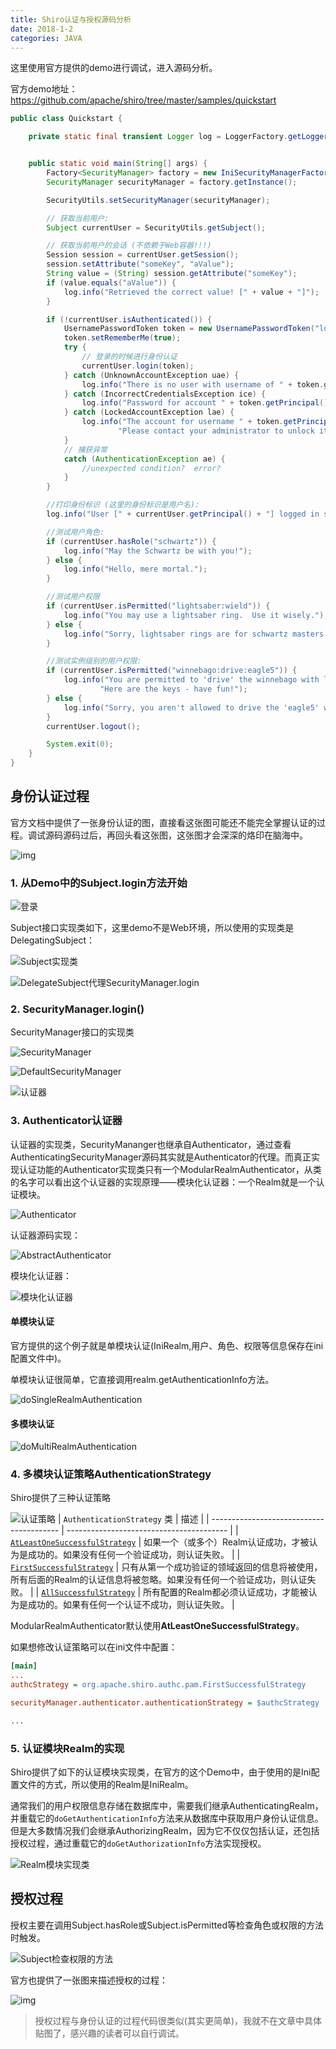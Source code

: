 ```yaml
---
title: Shiro认证与授权源码分析
date: 2018-1-2
categories: JAVA
---
```


这里使用官方提供的demo进行调试，进入源码分析。

官方demo地址：https://github.com/apache/shiro/tree/master/samples/quickstart

```java
public class Quickstart {

    private static final transient Logger log = LoggerFactory.getLogger(Quickstart.class);


    public static void main(String[] args) {
        Factory<SecurityManager> factory = new IniSecurityManagerFactory("classpath:shiro.ini");
        SecurityManager securityManager = factory.getInstance();

        SecurityUtils.setSecurityManager(securityManager);

        // 获取当前用户:
        Subject currentUser = SecurityUtils.getSubject();

        // 获取当前用户的会话 (不依赖于Web容器!!!)
        Session session = currentUser.getSession();
        session.setAttribute("someKey", "aValue");
        String value = (String) session.getAttribute("someKey");
        if (value.equals("aValue")) {
            log.info("Retrieved the correct value! [" + value + "]");
        }

        if (!currentUser.isAuthenticated()) {
            UsernamePasswordToken token = new UsernamePasswordToken("lonestarr", "vespa");
            token.setRememberMe(true);
            try {
                // 登录的时候进行身份认证
                currentUser.login(token);
            } catch (UnknownAccountException uae) {
                log.info("There is no user with username of " + token.getPrincipal());
            } catch (IncorrectCredentialsException ice) {
                log.info("Password for account " + token.getPrincipal() + " was incorrect!");
            } catch (LockedAccountException lae) {
                log.info("The account for username " + token.getPrincipal() + " is locked.  " +
                        "Please contact your administrator to unlock it.");
            }
            // 捕获异常
            catch (AuthenticationException ae) {
                //unexpected condition?  error?
            }
        }

        //打印身份标识 (这里的身份标识是用户名):
        log.info("User [" + currentUser.getPrincipal() + "] logged in successfully.");

        //测试用户角色:
        if (currentUser.hasRole("schwartz")) {
            log.info("May the Schwartz be with you!");
        } else {
            log.info("Hello, mere mortal.");
        }

        //测试用户权限
        if (currentUser.isPermitted("lightsaber:wield")) {
            log.info("You may use a lightsaber ring.  Use it wisely.");
        } else {
            log.info("Sorry, lightsaber rings are for schwartz masters only.");
        }

        //测试实例级别的用户权限:
        if (currentUser.isPermitted("winnebago:drive:eagle5")) {
            log.info("You are permitted to 'drive' the winnebago with license plate (id) 'eagle5'.  " +
                    "Here are the keys - have fun!");
        } else {
            log.info("Sorry, you aren't allowed to drive the 'eagle5' winnebago!");
        }
        currentUser.logout();

        System.exit(0);
    }
}
```

## 身份认证过程

官方文档中提供了一张身份认证的图，直接看这张图可能还不能完全掌握认证的过程。调试源码源码过后，再回头看这张图，这张图才会深深的烙印在脑海中。

![img](http://shiro.apache.org/assets/images/ShiroAuthenticationSequence.png)

### 1. 从Demo中的Subject.login方法开始

![登录](http://img-blog.csdn.net/20180104170408572?watermark/2/text/aHR0cDovL2Jsb2cuY3Nkbi5uZXQvSG9sbW9meQ==/font/5a6L5L2T/fontsize/400/fill/I0JBQkFCMA==/dissolve/70/gravity/SouthEast)

Subject接口实现类如下，这里demo不是Web环境，所以使用的实现类是DelegatingSubject：

![Subject实现类](http://img-blog.csdn.net/20180104170435371?watermark/2/text/aHR0cDovL2Jsb2cuY3Nkbi5uZXQvSG9sbW9meQ==/font/5a6L5L2T/fontsize/400/fill/I0JBQkFCMA==/dissolve/70/gravity/SouthEast)

![DelegateSubject代理SecurityManager.login](http://img-blog.csdn.net/20180104170450197?watermark/2/text/aHR0cDovL2Jsb2cuY3Nkbi5uZXQvSG9sbW9meQ==/font/5a6L5L2T/fontsize/400/fill/I0JBQkFCMA==/dissolve/70/gravity/SouthEast)

### 2. SecurityManager.login()

SecurityManager接口的实现类

![SecurityManager](http://img-blog.csdn.net/20180104170549107?watermark/2/text/aHR0cDovL2Jsb2cuY3Nkbi5uZXQvSG9sbW9meQ==/font/5a6L5L2T/fontsize/400/fill/I0JBQkFCMA==/dissolve/70/gravity/SouthEast)

![DefaultSecurityManager](http://img-blog.csdn.net/20180104170605956?watermark/2/text/aHR0cDovL2Jsb2cuY3Nkbi5uZXQvSG9sbW9meQ==/font/5a6L5L2T/fontsize/400/fill/I0JBQkFCMA==/dissolve/70/gravity/SouthEast)

![认证器](http://img-blog.csdn.net/20180104170630450?watermark/2/text/aHR0cDovL2Jsb2cuY3Nkbi5uZXQvSG9sbW9meQ==/font/5a6L5L2T/fontsize/400/fill/I0JBQkFCMA==/dissolve/70/gravity/SouthEast)

### 3. Authenticator认证器

认证器的实现类，SecurityMananger也继承自Authenticator，通过查看AuthenticatingSecurityManager源码其实就是Authenticator的代理。而真正实现认证功能的Authenticator实现类只有一个ModularRealmAuthenticator，从类的名字可以看出这个认证器的实现原理——模块化认证器：一个Realm就是一个认证模块。

![Authenticator](http://img-blog.csdn.net/20180104170649555?watermark/2/text/aHR0cDovL2Jsb2cuY3Nkbi5uZXQvSG9sbW9meQ==/font/5a6L5L2T/fontsize/400/fill/I0JBQkFCMA==/dissolve/70/gravity/SouthEast)

认证器源码实现：

![AbstractAuthenticator](http://img-blog.csdn.net/20180104170709093?watermark/2/text/aHR0cDovL2Jsb2cuY3Nkbi5uZXQvSG9sbW9meQ==/font/5a6L5L2T/fontsize/400/fill/I0JBQkFCMA==/dissolve/70/gravity/SouthEast)

模块化认证器：

![模块化认证器](http://img-blog.csdn.net/20180104170731346?watermark/2/text/aHR0cDovL2Jsb2cuY3Nkbi5uZXQvSG9sbW9meQ==/font/5a6L5L2T/fontsize/400/fill/I0JBQkFCMA==/dissolve/70/gravity/SouthEast)

#### 单模块认证

官方提供的这个例子就是单模块认证(IniRealm,用户、角色、权限等信息保存在ini配置文件中)。

单模块认证很简单，它直接调用realm.getAuthenticationInfo方法。

![doSingleRealmAuthentication](http://img-blog.csdn.net/20180104170754624?watermark/2/text/aHR0cDovL2Jsb2cuY3Nkbi5uZXQvSG9sbW9meQ==/font/5a6L5L2T/fontsize/400/fill/I0JBQkFCMA==/dissolve/70/gravity/SouthEast)

#### 多模块认证

![doMultiRealmAuthentication](http://img-blog.csdn.net/20180104170825091?watermark/2/text/aHR0cDovL2Jsb2cuY3Nkbi5uZXQvSG9sbW9meQ==/font/5a6L5L2T/fontsize/400/fill/I0JBQkFCMA==/dissolve/70/gravity/SouthEast)

### 4. 多模块认证策略AuthenticationStrategy

Shiro提供了三种认证策略

![认证策略](http://img-blog.csdn.net/20180104170851663?watermark/2/text/aHR0cDovL2Jsb2cuY3Nkbi5uZXQvSG9sbW9meQ==/font/5a6L5L2T/fontsize/400/fill/I0JBQkFCMA==/dissolve/70/gravity/SouthEast)
| `AuthenticationStrategy` 类               | 描述                                       |
| ---------------------------------------- | ---------------------------------------- |
| [`AtLeastOneSuccessfulStrategy`](http://shiro.apache.org/static/current/apidocs/org/apache/shiro/authc/pam/AtLeastOneSuccessfulStrategy.html) | 如果一个（或多个）Realm认证成功，才被认为是成功的。如果没有任何一个验证成功，则认证失败。 |
| [`FirstSuccessfulStrategy`](http://shiro.apache.org/static/current/apidocs/org/apache/shiro/authc/pam/FirstSuccessfulStrategy.html) | 只有从第一个成功验证的领域返回的信息将被使用，所有后面的Realm的认证信息将被忽略。如果没有任何一个验证成功，则认证失败。 |
| [`AllSuccessfulStrategy`](http://shiro.apache.org/static/current/apidocs/org/apache/shiro/authc/pam/AllSuccessfulStrategy.html) | 所有配置的Realm都必须认证成功，才能被认为是成功的。如果有任何一个认证不成功，则认证失败。 |

ModularRealmAuthenticator默认使用**AtLeastOneSuccessfulStrategy**。

如果想修改认证策略可以在ini文件中配置：

```ini
[main]
...
authcStrategy = org.apache.shiro.authc.pam.FirstSuccessfulStrategy

securityManager.authenticator.authenticationStrategy = $authcStrategy

...
```

### 5. 认证模块Realm的实现

Shiro提供了如下的认证模块实现类，在官方的这个Demo中，由于使用的是Ini配置文件的方式，所以使用的Realm是IniRealm。

通常我们的用户权限信息存储在数据库中，需要我们继承AuthenticatingRealm，并重载它的`doGetAuthenticationInfo`方法来从数据库中获取用户身份认证信息。但是大多数情况我们会继承AuthorizingRealm，因为它不仅仅包括认证，还包括授权过程，通过重载它的`doGetAuthorizationInfo`方法实现授权。

![Realm模块实现类](http://img-blog.csdn.net/20180104170923976?watermark/2/text/aHR0cDovL2Jsb2cuY3Nkbi5uZXQvSG9sbW9meQ==/font/5a6L5L2T/fontsize/400/fill/I0JBQkFCMA==/dissolve/70/gravity/SouthEast)

## 授权过程

授权主要在调用Subject.hasRole或Subject.isPermitted等检查角色或权限的方法时触发。

![Subject检查权限的方法](http://img-blog.csdn.net/20180104170953862?watermark/2/text/aHR0cDovL2Jsb2cuY3Nkbi5uZXQvSG9sbW9meQ==/font/5a6L5L2T/fontsize/400/fill/I0JBQkFCMA==/dissolve/70/gravity/SouthEast)

官方也提供了一张图来描述授权的过程：

![img](http://shiro.apache.org/assets/images/ShiroAuthorizationSequence.png)

> 授权过程与身份认证的过程代码很类似(其实更简单)，我就不在文章中具体贴图了，感兴趣的读者可以自行调试。

